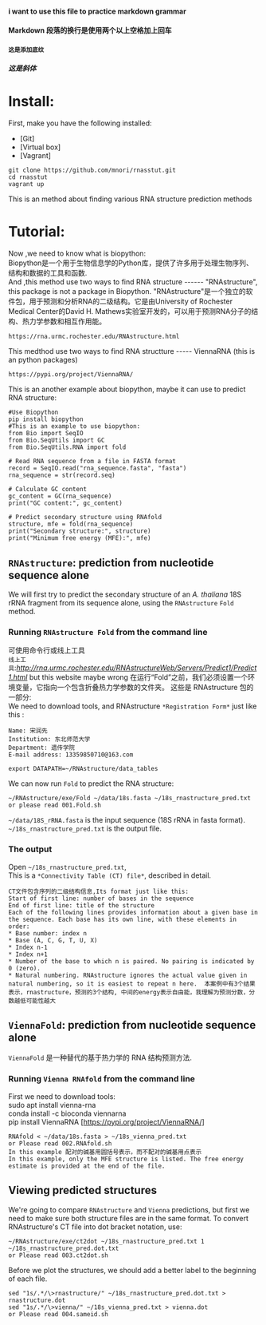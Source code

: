 #### i want to use this file to practice markdown grammar
#### Markdown 段落的换行是使用两个以上空格加上回车
#### `这是添加底纹`
#### *这是斜体*
# Install:
First, make you have the following installed:
* [Git]
* [Virtual box]
* [Vagrant]
```
git clone https://github.com/mnori/rnasstut.git
cd rnasstut
vagrant up
```
This is an method about finding various RNA structure prediction methods
# Tutorial:
Now ,we need to know what is biopython:  
Biopython是一个用于生物信息学的Python库，提供了许多用于处理生物序列、结构和数据的工具和函数.  
And ,this method use two ways to find RNA structure ------ "RNAstructure", this package is not a package in Biopython.
"RNAstructure"是一个独立的软件包，用于预测和分析RNA的二级结构。它是由University of Rochester Medical Center的David H. Mathews实验室开发的，可以用于预测RNA分子的结构、热力学参数和相互作用能。
```
https://rna.urmc.rochester.edu/RNAstructure.html
``` 
This medthod use two ways to find RNA structture ----- ViennaRNA (this is an python packages)
```
https://pypi.org/project/ViennaRNA/
```
This is an another example about biopython, maybe it can use to predict RNA structure:
```
#Use Biopython
pip install biopython
#This is an example to use biopython:
from Bio import SeqIO
from Bio.SeqUtils import GC
from Bio.SeqUtils.RNA import fold

# Read RNA sequence from a file in FASTA format
record = SeqIO.read("rna_sequence.fasta", "fasta")
rna_sequence = str(record.seq)

# Calculate GC content
gc_content = GC(rna_sequence)
print("GC content:", gc_content)

# Predict secondary structure using RNAfold
structure, mfe = fold(rna_sequence)
print("Secondary structure:", structure)
print("Minimum free energy (MFE):", mfe)
```
## `RNAstructure`: prediction from nucleotide sequence alone
We will first try to predict the secondary structure of an *A. thaliana* 18S rRNA fragment from its sequence alone, using the `RNAstructure` `Fold` method.
### Running `RNAstructure Fold` from the command line
可使用命令行或线上工具  
`线上工具`:*http://rna.urmc.rochester.edu/RNAstructureWeb/Servers/Predict1/Predict1.html* but this website maybe wrong 
在运行“Fold”之前，我们必须设置一个环境变量，它指向一个包含折叠热力学参数的文件夹。 这些是 RNAstructure 包的一部分:  
We need to download tools, and RNAstructure `*Registration Form*` just like this :
```
Name: 宋润先
Institution: 东北师范大学
Department: 遗传学院
E-mail address: 13359850710@163.com
``` 
```
export DATAPATH=~/RNAstructure/data_tables
``` 
We can now run `Fold` to predict the RNA structure:
```
~/RNAstructure/exe/Fold ~/data/18s.fasta ~/18s_rnastructure_pred.txt
or please read 001.Fold.sh
```
`~/data/18S_rRNA.fasta` is the input sequence (18S rRNA in fasta format).
`~/18s_rnastructure_pred.txt` is the output file.
### The output
Open `~/18s_rnastructure_pred.txt`,  
This is a `*Connectivity Table (CT) file*`, described in detail.
```
CT文件包含序列的二级结构信息,Its format just like this: 
Start of first line: number of bases in the sequence
End of first line: title of the structure  
Each of the following lines provides information about a given base in the sequence. Each base has its own line, with these elements in order:  
* Base number: index n  
* Base (A, C, G, T, U, X)  
* Index n-1  
* Index n+1  
* Number of the base to which n is paired. No pairing is indicated by 0 (zero).  
* Natural numbering. RNAstructure ignores the actual value given in natural numbering, so it is easiest to repeat n here.  本案例中有3个结果表示，rnastructure，预测的3个结构, 中间的energy表示自由能，我理解为预测分数，分数越低可能性越大 
```
## `ViennaFold`: prediction from nucleotide sequence alone  
`ViennaFold` 是一种替代的基于热力学的 RNA 结构预测方法.  
### Running `Vienna RNAfold` from the command line  
First we need to download tools:  
sudo apt install vienna-rna  
conda install -c bioconda viennarna  
pip install ViennaRNA [https://pypi.org/project/ViennaRNA/]
```
RNAfold < ~/data/18s.fasta > ~/18s_vienna_pred.txt
or Please read 002.RNAfold.sh
In this example 配对的碱基用圆括号表示，而不配对的碱基用点表示
In this example, only the MFE structure is listed. The free energy estimate is provided at the end of the file.
```
## Viewing predicted structures
We're going to compare `RNAstructure` and `Vienna` predictions, but first we need to make sure both structure files are in the same format. To convert RNAstructure's CT file into dot bracket notation, use:  
```
~/RNAstructure/exe/ct2dot ~/18s_rnastructure_pred.txt 1 ~/18s_rnastructure_pred.dot.txt 
or Please read 003.ct2dot.sh
```
Before we plot the structures, we should add a better label  to the beginning of each file. 
```
sed "1s/.*/\>rnastructure/" ~/18s_rnastructure_pred.dot.txt > rnastructure.dot
sed "1s/.*/\>vienna/" ~/18s_vienna_pred.txt > vienna.dot
or Please read 004.sameid.sh
```

